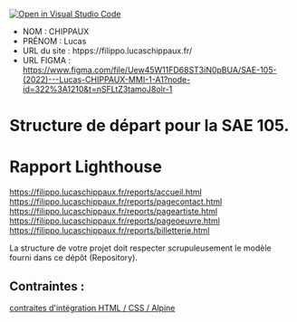 [![Open in Visual Studio Code](https://classroom.github.com/assets/open-in-vscode-c66648af7eb3fe8bc4f294546bfd86ef473780cde1dea487d3c4ff354943c9ae.svg)](https://classroom.github.com/online_ide?assignment_repo_id=9708350&assignment_repo_type=AssignmentRepo)
- NOM : CHIPPAUX
- PRÉNOM : Lucas
- URL du site : htpps://filippo.lucaschippaux.fr/
- URL FIGMA : https://www.figma.com/file/Uew45W11FD68ST3iN0pBUA/SAE-105-(2022)---Lucas-CHIPPAUX-MMI-1-A1?node-id=322%3A1210&t=nSFLtZ3tamoJ8olr-1

# Structure de départ pour la SAE 105.



# Rapport Lighthouse
https://filippo.lucaschippaux.fr/reports/accueil.html
https://filippo.lucaschippaux.fr/reports/pagecontact.html
https://filippo.lucaschippaux.fr/reports/pageartiste.html
https://filippo.lucaschippaux.fr/reports/pageoeuvre.html
https://filippo.lucaschippaux.fr/reports/billetterie.html













La structure de votre projet doit respecter scrupuleusement le modèle fourni dans ce dépôt (Repository).

## Contraintes :
[contraites d'intégration HTML / CSS / Alpine](https://moodle.univ-fcomte.fr/mod/page/view.php?id=645799)
